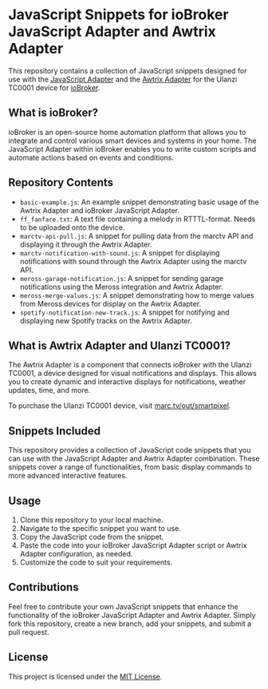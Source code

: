 # JavaScript Snippets for ioBroker JavaScript Adapter and Awtrix Adapter

This repository contains a collection of JavaScript snippets designed for use with the [JavaScript Adapter](https://github.com/ioBroker/ioBroker.javascript) and the [Awtrix Adapter](https://github.com/klein0r/ioBroker.awtrix-light) for the Ulanzi TC0001 device for [ioBroker](https://iobroker.net/).

## What is ioBroker?

ioBroker is an open-source home automation platform that allows you to integrate and control various smart devices and systems in your home. The JavaScript Adapter within ioBroker enables you to write custom scripts and automate actions based on events and conditions.

## Repository Contents

- `basic-example.js`: An example snippet demonstrating basic usage of the Awtrix Adapter and ioBroker JavaScript Adapter.
- `ff_fanfare.txt`: A text file containing a melody in RTTTL-format. Needs to be uploaded onto the device.
- `marctv-api-pull.js`: A snippet for pulling data from the marctv API and displaying it through the Awtrix Adapter.
- `marctv-notification-with-sound.js`: A snippet for displaying notifications with sound through the Awtrix Adapter using the marctv API.
- `meross-garage-notification.js`: A snippet for sending garage notifications using the Meross integration and Awtrix Adapter.
- `meross-merge-values.js`: A snippet demonstrating how to merge values from Meross devices for display on the Awtrix Adapter.
- `spotify-notification-new-track.js`: A snippet for notifying and displaying new Spotify tracks on the Awtrix Adapter.


## What is Awtrix Adapter and Ulanzi TC0001?

The Awtrix Adapter is a component that connects ioBroker with the Ulanzi TC0001, a device designed for visual notifications and displays. This allows you to create dynamic and interactive displays for notifications, weather updates, time, and more.

To purchase the Ulanzi TC0001 device, visit [marc.tv/out/smartpixel](https://marc.tv/out/smartpixel).

## Snippets Included

This repository provides a collection of JavaScript code snippets that you can use with the JavaScript Adapter and Awtrix Adapter combination. These snippets cover a range of functionalities, from basic display commands to more advanced interactive features.

## Usage

1. Clone this repository to your local machine.
2. Navigate to the specific snippet you want to use.
3. Copy the JavaScript code from the snippet.
4. Paste the code into your ioBroker JavaScript Adapter script or Awtrix Adapter configuration, as needed.
5. Customize the code to suit your requirements.

## Contributions

Feel free to contribute your own JavaScript snippets that enhance the functionality of the ioBroker JavaScript Adapter and Awtrix Adapter. Simply fork this repository, create a new branch, add your snippets, and submit a pull request.

## License

This project is licensed under the [MIT License](LICENSE).
